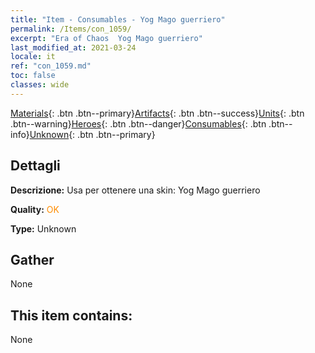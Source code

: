 ```yaml
---
title: "Item - Consumables - Yog Mago guerriero"
permalink: /Items/con_1059/
excerpt: "Era of Chaos  Yog Mago guerriero"
last_modified_at: 2021-03-24
locale: it
ref: "con_1059.md"
toc: false
classes: wide
---
```

 [Materials](/it/Items/){: .btn .btn--primary}[Artifacts](/it/Items/Artifacts/){: .btn .btn--success}[Units](/it/Items/Units/){: .btn .btn--warning}[Heroes](/it/Items/Heroes/){: .btn .btn--danger}[Consumables](/it/Items/Consumables/){: .btn .btn--info}[Unknown](/it/Items/Unknown/){: .btn .btn--primary}

## Dettagli
 **Descrizione:** Usa per ottenere una skin: Yog Mago guerriero

 **Quality:** <span style="color: #FF8C00">OK</span>

 **Type:** Unknown

## Gather

  None

## This item contains:

  None

